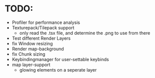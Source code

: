 # TODO:

- Profiler for performance analysis
- Texturepack/Tilepack support
  - only read the .tsx file, and determine the .png to use from there
- Test different Render Layers
- fix Window resizing
- Render map-background
- fix Chunk sizing
- Keybindingmanager for user-settable keybinds
- map layer-support
  - glowing elements on a seperate layer

